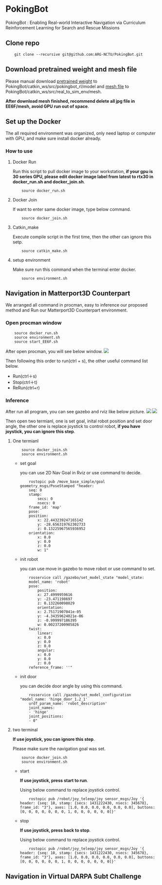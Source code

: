 # PokingBot

PokingBot : Enabling Real-world Interactive Navigation via
Curriculum Reinforcement Learning for Search and Rescue Missions

## Clone repo
```
    git clone --recursive git@github.com:ARG-NCTU/PokingBot.git
```

## Download pretrained weight and mesh file

Please manual download [pretrained weight](https://drive.google.com/drive/folders/1ZND9f0_t7W-6U3cFv8tmFs50dQQBadG8?usp=sharing) to PokingBot/catkin_ws/src/pokingbot_rl/model and [mesh file](https://drive.google.com/file/d/19Z9GJjG-H34WpE_lON0qYFkzD-fb7x_j/view?usp=sharing) to PokingBot/catkin_ws/src/real_to_sim_env/mesh.

**After download mesh finished, recommend delete all jpg file in EE6F/mesh, avoid GPU run out of space**. 

## Set up the Docker 

The all required environment was organized, only need laptop or computer with GPU, and make sure install docker already.

### How to use

1. Docker Run

    Run this script to pull docker image to your workstation, **if your gpu is 30 series GPU, please edit docker image label from latest to rtx30 in docker_run.sh and docker_join.sh**.
    ```
        source docker_run.sh
    ```
2. Docker Join

    If want to enter same docker image, type below command.
    ```
        source docker_join.sh
    ```
3. Catkin_make

    Execute compile script in the first time, then the other can ignore this setp.
    ```
        source catkin_make.sh
    ``` 

4. setup environment

    Make sure run this command when the terminal enter docker. 
    ```
        source environment.sh
    ```

## Navigation in Matterport3D Counterpart 

We arranged all command in procman, easy to inference our proposed method and Run our Matterport3D Counterpart environment.

### Open procman window
```
    source docker_run.sh
    source environment.sh
    source start_EE6F.sh
```

After open procman, you will see below window.
![](images/procman_window.png)

Then following this order to run(ctrl + s), the other useful command list below.
- Run(ctrl＋s)
- Stop(ctrl＋t)
- ReRun(ctrl+r)

### Inference

After run all program, you can see gazebo and rviz like below picture.
![](images/gazebo.png)
![](images/rviz.png)

Then open two termianl, one is set goal, inital robot position and set door angle, the other one is replace joystick to control robot, **if you have joystick, you can ignore this step**.
1. One termianl
    ```
        source docker_join.sh
        source environment.sh
    ```
    - set goal
    
        you can use 2D Nav Goal in Rviz or use command to decide.
        ```
            rostopic pub /move_base_simple/goal geometry_msgs/PoseStamped "header:
            seq: 0
            stamp:
                secs: 0
                nsecs: 0
            frame_id: 'map'
            pose:
            position:
                x: 22.443239247165142
                y: -28.656319762302733
                z: 0.13225967565936952
            orientation:
                x: 0.0
                y: 0.0
                z: 0.0
                w: 1"
        ```
    - init robot

        you can use move in gazebo to move robot or use command to set.
        ```
            rosservice call /gazebo/set_model_state "model_state:
            model_name: 'robot'
            pose:
                position:
                x: 27.4999959616
                y: -23.471198697
                z: 0.132260098029
                orientation:
                x: 2.75171907041e-05
                y: -4.34359624021e-06
                z: -0.999997186395
                w: 0.00237200905826
            twist:
                linear:
                x: 0.0
                y: 0.0
                z: 0.0
                angular:
                x: 0.0
                y: 0.0
                z: 0.0
            reference_frame: ''"
        ```

    - init door

        you can decide door angle by using this command.
        ```
            rosservice call /gazebo/set_model_configuration "model_name: 'hinge_door_1.2_1'
            urdf_param_name: 'robot_description'
            joint_names:
            - 'hinge'
            joint_positions:
            - 0"
        ```
2. two terminal
    
    **If use joystick, you can ignore this step**.

    Please make sure the navigation goal was set.
    ```
        source docker_join.sh
        source environment.sh
    ```

    - start 
        
        **If use joystick, press start to run**.

        Using below command to replace joystick control.
        ```
            rostopic pub /robot/joy_teleop/joy sensor_msgs/Joy '{ header: {seq: 10, stamp: {secs: 1431222430, nsecs: 345678}, frame_id: "3"}, axes: [1.0, 0.0, 0.0, 0.0, 0.0, 0.0], buttons: [0, 0, 0, 0, 0, 0, 0, 1, 0, 0, 0, 0, 0, 0]}'
        ```

    - stop

        **If use joystick, press back to stop**.

        Using below command to replace joystick control.
        ```
            rostopic pub /robot/joy_teleop/joy sensor_msgs/Joy '{ header: {seq: 10, stamp: {secs: 1431222430, nsecs: 345678}, frame_id: "3"}, axes: [1.0, 0.0, 0.0, 0.0, 0.0, 0.0], buttons: [0, 0, 0, 0, 0, 0, 1, 0, 0, 0, 0, 0, 0, 0]}'
        ```
        
## Navigation in Virtual DARPA Subt Challenge


